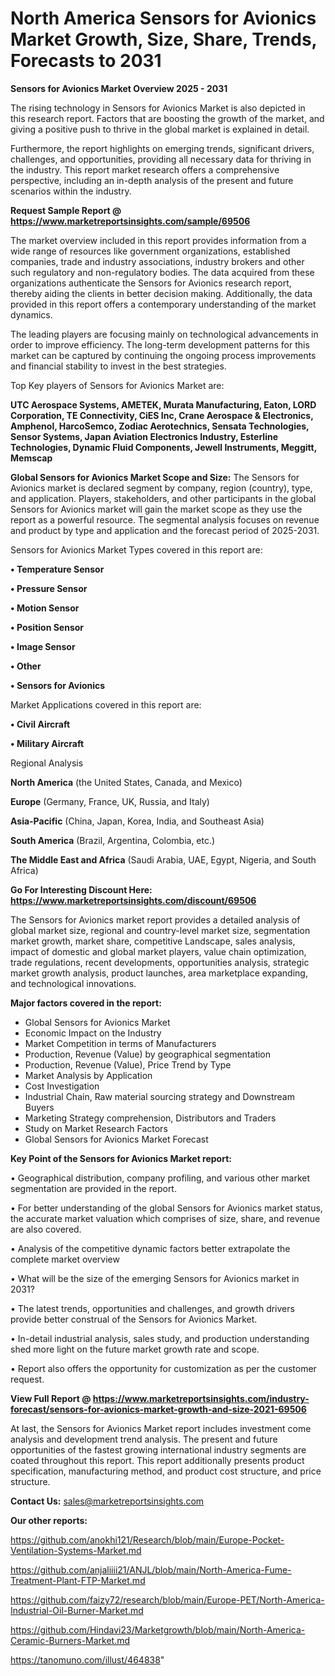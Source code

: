 # North America Sensors for Avionics Market Growth, Size, Share, Trends, Forecasts to 2031

<Strong> Sensors for Avionics Market Overview 2025 - 2031</strong>

The rising technology in Sensors for Avionics Market is also depicted in this research report. Factors that are boosting the growth of the market, and giving a positive push to thrive in the global market is explained in detail.

Furthermore, the report highlights on emerging trends, significant drivers, challenges, and opportunities, providing all necessary data for thriving in the industry. This report market research offers a comprehensive perspective, including an in-depth analysis of the present and future scenarios within the industry.

<strong>Request Sample Report @ <a href=https://www.marketreportsinsights.com/sample/69506>https://www.marketreportsinsights.com/sample/69506</a></strong>

The market overview included in this report provides information from a wide range of resources like government organizations, established companies, trade and industry associations, industry brokers and other such regulatory and non-regulatory bodies. The data acquired from these organizations authenticate the Sensors for Avionics research report, thereby aiding the clients in better decision making. Additionally, the data provided in this report offers a contemporary understanding of the market dynamics.

The leading players are focusing mainly on technological advancements in order to improve efficiency. The long-term development patterns for this market can be captured by continuing the ongoing process improvements and financial stability to invest in the best strategies.

Top Key players of Sensors for Avionics Market are:

<strong>UTC Aerospace Systems, AMETEK, Murata Manufacturing, Eaton, LORD Corporation, TE Connectivity, CiES Inc, Crane Aerospace & Electronics, Amphenol, HarcoSemco, Zodiac Aerotechnics, Sensata Technologies, Sensor Systems, Japan Aviation Electronics Industry, Esterline Technologies, Dynamic Fluid Components, Jewell Instruments, Meggitt, Memscap</strong>

<strong><b>Global Sensors for Avionics Market Scope and Size:</b></strong>
The Sensors for Avionics market is declared segment by company, region (country), type, and application. Players, stakeholders, and other participants in the global Sensors for Avionics market will gain the market scope as they use the report as a powerful resource. The segmental analysis focuses on revenue and product by type and application and the forecast period of 2025-2031.

Sensors for Avionics Market Types covered in this report are:

<strong>• Temperature Sensor

• Pressure Sensor

• Motion Sensor

• Position Sensor

• Image Sensor

• Other

• Sensors for Avionics</strong>

Market Applications covered in this report are:

<strong>• Civil Aircraft

• Military Aircraft</strong> 

Regional Analysis

<strong>North America</strong> (the United States, Canada, and Mexico)

<strong>Europe</strong> (Germany, France, UK, Russia, and Italy)

<strong>Asia-Pacific</strong> (China, Japan, Korea, India, and Southeast Asia)

<strong>South America</strong> (Brazil, Argentina, Colombia, etc.)

<strong>The Middle East and Africa</strong> (Saudi Arabia, UAE, Egypt, Nigeria, and South Africa)

<strong>Go For Interesting Discount Here: <a href=https://www.marketreportsinsights.com/discount/69506>https://www.marketreportsinsights.com/discount/69506</a></strong>

The Sensors for Avionics market report provides a detailed analysis of global market size, regional and country-level market size, segmentation market growth, market share, competitive Landscape, sales analysis, impact of domestic and global market players, value chain optimization, trade regulations, recent developments, opportunities analysis, strategic market growth analysis, product launches, area marketplace expanding, and technological innovations.

<strong><b>Major factors covered in the report:</b></strong>
<ul>
  <li>Global Sensors for Avionics Market </li>
  <li>Economic Impact on the Industry</li>
  <li>Market Competition in terms of Manufacturers</li>
  <li>Production, Revenue (Value) by geographical segmentation</li>
  <li>Production, Revenue (Value), Price Trend by Type</li>
  <li>Market Analysis by Application</li>
  <li>Cost Investigation</li>
  <li>Industrial Chain, Raw material sourcing strategy and Downstream Buyers</li>
  <li>Marketing Strategy comprehension, Distributors and Traders</li>
  <li>Study on Market Research Factors</li>
  <li>Global Sensors for Avionics Market Forecast</li>
</ul>

<strong><b>Key Point of the Sensors for Avionics Market report:</b></strong>

• Geographical distribution, company profiling, and various other market segmentation are provided in the report.

• For better understanding of the global Sensors for Avionics market status, the accurate market valuation which comprises of size, share, and revenue are also covered.

• Analysis of the competitive dynamic factors better extrapolate the complete market overview

• What will be the size of the emerging Sensors for Avionics market in 2031?

• The latest trends, opportunities and challenges, and growth drivers provide better construal of the Sensors for Avionics Market.

• In-detail industrial analysis, sales study, and production understanding shed more light on the future market growth rate and scope.

• Report also offers the opportunity for customization as per the customer request.

<strong><b>View Full Report @ <a href=https://www.marketreportsinsights.com/industry-forecast/sensors-for-avionics-market-growth-and-size-2021-69506>https://www.marketreportsinsights.com/industry-forecast/sensors-for-avionics-market-growth-and-size-2021-69506</a></b></strong>


At last, the Sensors for Avionics Market report includes investment come analysis and development trend analysis. The present and future opportunities of the fastest growing international industry segments are coated throughout this report. This report additionally presents product specification, manufacturing method, and product cost structure, and price structure.

<strong>Contact Us:</strong>
sales@marketreportsinsights.com

<strong>Our other reports:</strong>

<a href=https://github.com/anokhi121/Research/blob/main/Europe-Pocket-Ventilation-Systems-Market.md>https://github.com/anokhi121/Research/blob/main/Europe-Pocket-Ventilation-Systems-Market.md</a>

<a href=https://github.com/anjaliiii21/ANJL/blob/main/North-America-Fume-Treatment-Plant-FTP-Market.md>https://github.com/anjaliiii21/ANJL/blob/main/North-America-Fume-Treatment-Plant-FTP-Market.md</a>

<a href=https://github.com/faizy72/research/blob/main/Europe-PET/North-America-Industrial-Oil-Burner-Market.md>https://github.com/faizy72/research/blob/main/Europe-PET/North-America-Industrial-Oil-Burner-Market.md</a>

<a href=https://github.com/Hindavi23/Marketgrowth/blob/main/North-America-Ceramic-Burners-Market.md>https://github.com/Hindavi23/Marketgrowth/blob/main/North-America-Ceramic-Burners-Market.md</a>

<a href=https://tanomuno.com/illust/464838>https://tanomuno.com/illust/464838</a>"
